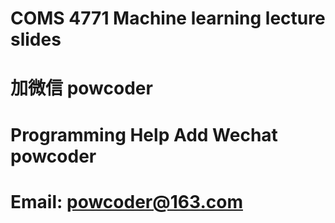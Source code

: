 # COMS 4771 Machine learning lecture slides
# 加微信 powcoder

# Programming Help Add Wechat powcoder

# Email: powcoder@163.com

